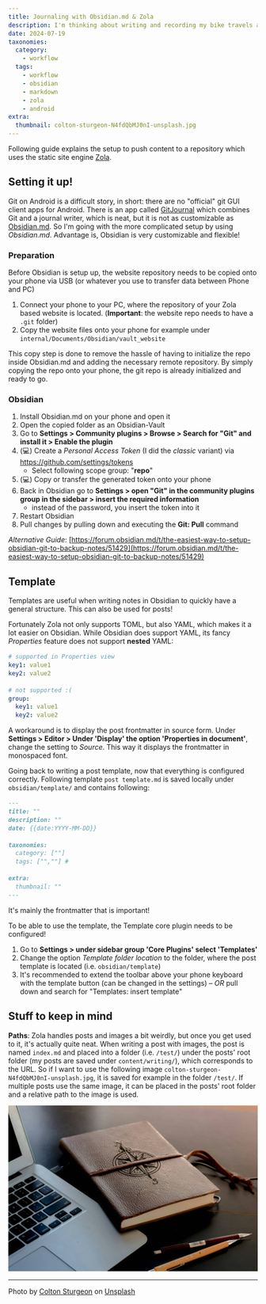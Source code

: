 ```yaml
---
title: Journaling with Obsidian.md & Zola
description: I'm thinking about writing and recording my bike travels and have been trying a workflow using Obsidian.md and its git plugin. My website is hosted on Github Pages and it uses the static site engine *Zola*. Changes are pushed to the website's git repository via the git plugin and the page is rebuilt.
date: 2024-07-19
taxonomies:
  category:
    - workflow
  tags:
    - workflow
    - obsidian
    - markdown
    - zola
    - android
extra:
  thumbnail: colton-sturgeon-N4fdQbMJ0nI-unsplash.jpg
---
```



Following guide explains the setup to push content to a repository which uses the static site engine [Zola](https://www.getzola.org/).
## Setting it up!

Git on Android is a difficult story, in short: there are no "official" git GUI client apps for Android. There is an app called [GitJournal](https://gitjournal.io/) which combines Git and a journal writer, which is neat, but it is not as customizable as [Obsidian.md](https://obsidian.md/). So I'm going with the more complicated setup by using *Obsidian.md*. Advantage is, Obsidian is very customizable and flexible!
### Preparation

Before Obsidian is setup up, the website repository needs to be copied onto your phone via USB (or whatever you use to transfer data between Phone and PC)

1. Connect your phone to your PC, where the repository of your Zola based website is located. (**Important**: the website repo needs to have a `.git` folder)
2. Copy the website files onto your phone for example under `internal/Documents/Obsidian/vault_website`

This copy step is done to remove the hassle of having to initialize the repo inside Obsidian.md and adding the necessary remote repository. By simply copying the repo onto your phone, the git repo is already initialized and ready to go.

### Obsidian

1. Install Obsidian.md on your phone and open it
2. Open the copied folder as an Obsidian-Vault
3. Go to **Settings > Community plugins > Browse > Search for "Git" and install it > Enable the plugin**
4. (💻) Create a *Personal Access Token* (I did the *classic* variant) via https://github.com/settings/tokens
	- Select following scope group: "**repo**"
5. (💻) Copy or transfer the generated token onto your phone
6. Back in Obsidian go to **Settings > open "Git" in the community plugins group in the sidebar > insert the required information**
	- instead of the password, you insert the token into it
7. Restart Obsidian
8. Pull changes by pulling down and executing the **Git: Pull** command

*Alternative Guide*: [https://forum.obsidian.md/t/the-easiest-way-to-setup-obsidian-git-to-backup-notes/51429](https://forum.obsidian.md/t/the-easiest-way-to-setup-obsidian-git-to-backup-notes/51429)
## Template

Templates are useful when writing notes in Obsidian to quickly have a general structure. This can also be used for posts!

Fortunately Zola not only supports TOML, but also YAML, which makes it a lot easier on Obsidian. While Obsidian does support YAML, its fancy *Properties* feature does not support **nested** YAML:

```yaml
# supported in Properties view
key1: value1
key2: value2

# not supported :(
group:
  key1: value1
  key2: value2
```

A workaround is to display the post frontmatter in source form. Under **Settings > Editor > Under 'Display' the option 'Properties in document'**, change the setting to *Source*. This way it displays the frontmatter in monospaced font.

Going back to writing a post template, now that everything is configured correctly. Following template `post template.md` is saved locally under `obsidian/template/` and contains following:

```markdown
---
title: ""
description: ""
date: {{date:YYYY-MM-DD}}

taxonomies:
  category: [""]
  tags: ["",""] # 

extra:
  thumbnail: ""
---

```

It's mainly the frontmatter that is important!

To be able to use the template, the Template core plugin needs to be configured!

1. Go to **Settings > under sidebar group 'Core Plugins' select 'Templates'**
2. Change the option *Template folder location* to the folder, where the post template is located (i.e. `obsidian/template`)
3. It's recommended to extend the toolbar above your phone keyboard with the template button (can be changed in the settings) – *OR* pull down and search for "Templates: insert template"
## Stuff to keep in mind

**Paths**: Zola handles posts and images a bit weirdly, but once you get used to it, it's actually quite neat. When writing a post with images, the post is named `index.md` and placed into a folder (i.e. `/test/`) under the posts' root folder (my posts are saved under `content/writing/`), which corresponds to the URL. So if I want to use the following image `colton-sturgeon-N4fdQbMJ0nI-unsplash.jpg`, it is saved for example in the folder `/test/`. If multiple posts use the same image, it can be placed in the posts' root folder and a relative path to the image is used.

![colton-sturgeon-N4fdQbMJ0nI-unsplash-min](colton-sturgeon-N4fdQbMJ0nI-unsplash.jpg)

---
Photo by [Colton Sturgeon](https://unsplash.com/@coltonsturgeon?utm_content=creditCopyText&utm_medium=referral&utm_source=unsplash) on [Unsplash](https://unsplash.com/photos/brown-book-beside-macbook-N4fdQbMJ0nI?utm_content=creditCopyText&utm_medium=referral&utm_source=unsplash)

